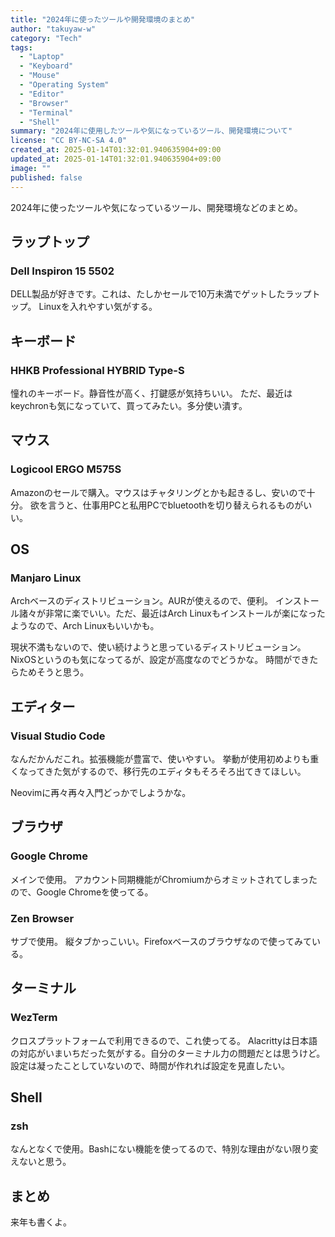 ```yaml
---
title: "2024年に使ったツールや開発環境のまとめ"
author: "takuyaw-w"
category: "Tech"
tags:
  - "Laptop"
  - "Keyboard"
  - "Mouse"
  - "Operating System"
  - "Editor"
  - "Browser"
  - "Terminal"
  - "Shell"
summary: "2024年に使用したツールや気になっているツール、開発環境について"
license: "CC BY-NC-SA 4.0"
created_at: 2025-01-14T01:32:01.940635904+09:00
updated_at: 2025-01-14T01:32:01.940635904+09:00
image: ""
published: false
---
```


2024年に使ったツールや気になっているツール、開発環境などのまとめ。

## ラップトップ

### Dell Inspiron 15 5502

DELL製品が好きです。これは、たしかセールで10万未満でゲットしたラップトップ。
Linuxを入れやすい気がする。

## キーボード

### HHKB Professional HYBRID Type-S

憧れのキーボード。静音性が高く、打鍵感が気持ちいい。
ただ、最近はkeychronも気になっていて、買ってみたい。多分使い潰す。

## マウス

### Logicool ERGO M575S

Amazonのセールで購入。マウスはチャタリングとかも起きるし、安いので十分。
欲を言うと、仕事用PCと私用PCでbluetoothを切り替えられるものがいい。

## OS

### Manjaro Linux

Archベースのディストリビューション。AURが使えるので、便利。
インストール諸々が非常に楽でいい。ただ、最近はArch Linuxもインストールが楽になったようなので、Arch Linuxもいいかも。

現状不満もないので、使い続けようと思っているディストリビューション。NixOSというのも気になってるが、設定が高度なのでどうかな。
時間ができたらためそうと思う。

## エディター

### Visual Studio Code

なんだかんだこれ。拡張機能が豊富で、使いやすい。
挙動が使用初めよりも重くなってきた気がするので、移行先のエディタもそろそろ出てきてほしい。

Neovimに再々再々入門どっかでしようかな。

## ブラウザ

### Google Chrome

メインで使用。
アカウント同期機能がChromiumからオミットされてしまったので、Google Chromeを使ってる。

### Zen Browser

サブで使用。
縦タブかっこいい。Firefoxベースのブラウザなので使ってみている。

## ターミナル

### WezTerm

クロスプラットフォームで利用できるので、これ使ってる。
Alacrittyは日本語の対応がいまいちだった気がする。自分のターミナル力の問題だとは思うけど。
設定は凝ったことしていないので、時間が作れれば設定を見直したい。

## Shell

### zsh

なんとなくで使用。Bashにない機能を使ってるので、特別な理由がない限り変えないと思う。

## まとめ

来年も書くよ。
